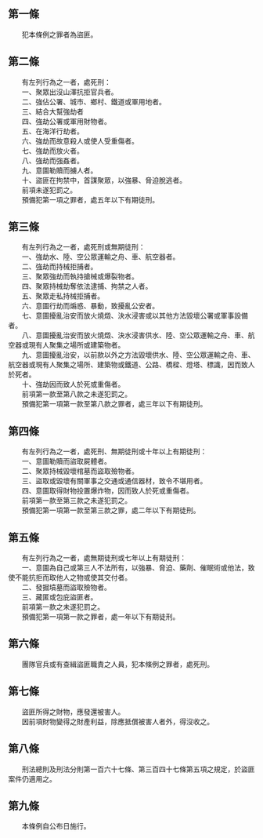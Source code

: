 第一條 
-------
　　犯本條例之罪者為盜匪。  


第二條 
-------
　　有左列行為之一者，處死刑：  
　　一、聚眾出沒山澤抗拒官兵者。  
　　二、強佔公署、城市、鄉村、鐵道或軍用地者。  
　　三、結合大幫強劫者  
　　四、強劫公署或軍用財物者。  
　　五、在海洋行劫者。  
　　六、強劫而故意殺人或使人受重傷者。  
　　七、強劫而放火者。  
　　八、強劫而強姦者。  
　　九、意圖勒贖而擄人者。  
　　十、盜匪在拘禁中，首謀聚眾，以強暴、脅迫脫逃者。  
　　前項未遂犯罰之。  
　　預備犯第一項之罪者，處五年以下有期徒刑。  


第三條 
-------
　　有左列行為之一者，處死刑或無期徒刑：  
　　一、強劫水、陸、空公眾運輸之舟、車、航空器者。  
　　二、強劫而持械拒捕者。  
　　三、聚眾強劫而執持搶械或爆裂物者。  
　　四、聚眾持械劫奪依法逮捕、拘禁之人者。  
　　五、聚眾走私持械拒捕者。  
　　六、意圖行劫而煽惑、暴動，致擾亂公安者。  
　　七、意圖擾亂治安而放火燒燬、決水浸害或以其他方法毀壞公署或軍事設備者。  
　　八、意圖擾亂治安而放火燒燬、決水浸害供水、陸、空公眾運輸之舟、車、航空器或現有人聚集之場所或建築物者。  
　　九、意圖擾亂治安，以前款以外之方法毀壞供水、陸、空公眾運輸之舟、車、航空器或現有人聚集之場所、建築物或鐵道、公路、橋樑、燈塔、標識，因而致人於死者。  
　　十、強劫因而致人於死或重傷者。  
　　前項第一款至第八款之未遂犯罰之。  
　　預備犯第一項第一款至第八款之罪者，處三年以下有期徒刑。  


第四條 
-------
　　有左列行為之一者，處死刑、無期徒刑或十年以上有期徒刑：  
　　一、意圖勒贖而盜取屍體者。  
　　二、聚眾持械毀壞棺墓而盜取殮物者。  
　　三、盜取或毀壞有關軍事之交通或通信器材，致令不堪用者。  
　　四、意圖取得財物投置爆炸物，因而致人於死或重傷者。  
　　前項第一款至第三款之未遂犯罰之。  
　　預備犯第一項第一款至第三款之罪，處二年以下有期徒刑。  


第五條 
-------
　　有左列行為之一者，處無期徒刑或七年以上有期徒刑：  
　　一、意圖為自己或第三人不法所有，以強暴、脅迫、藥劑、催眠術或他法，致使不能抗拒而取他人之物或使其交付者。  
　　二、發掘墳墓而盜取殮物者。  
　　三、藏匿或包庇盜匪者。  
　　前項第一款之未遂犯罰之。  
　　預備犯第一項第一款之罪者，處一年以下有期徒刑。  


第六條 
-------
　　團隊官兵或有查緝盜匪職責之人員，犯本條例之罪者，處死刑。  


第七條 
-------
　　盜匪所得之財物，應發還被害人。  
　　因前項財物變得之財產利益，除應抵償被害人者外，得沒收之。  


第八條 
-------
　　刑法總則及刑法分則第一百六十七條、第三百四十七條第五項之規定，於盜匪案件仍適用之。  


第九條 
-------
　　本條例自公布日施行。